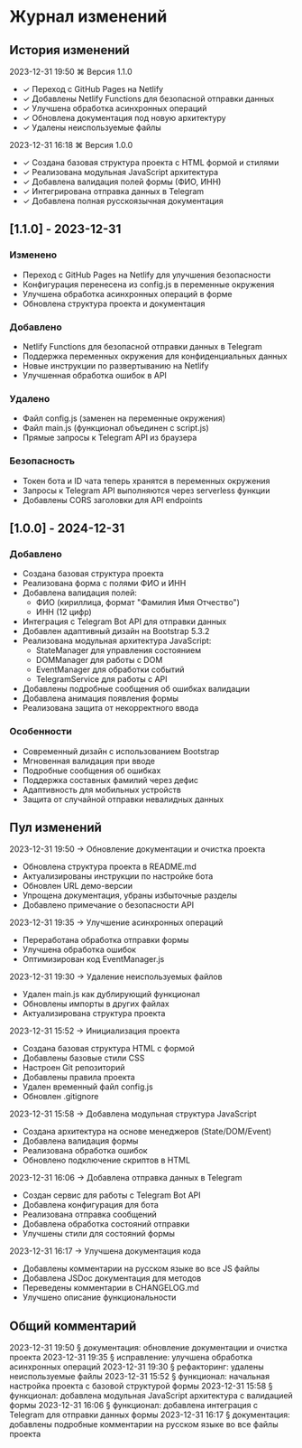 # Журнал изменений

## История изменений
2023-12-31 19:50 ⌘ Версия 1.1.0
- ✓ Переход с GitHub Pages на Netlify
- ✓ Добавлены Netlify Functions для безопасной отправки данных
- ✓ Улучшена обработка асинхронных операций
- ✓ Обновлена документация под новую архитектуру
- ✓ Удалены неиспользуемые файлы

2023-12-31 16:18 ⌘ Версия 1.0.0
- ✓ Создана базовая структура проекта с HTML формой и стилями
- ✓ Реализована модульная JavaScript архитектура
- ✓ Добавлена валидация полей формы (ФИО, ИНН)
- ✓ Интегрирована отправка данных в Telegram
- ✓ Добавлена полная русскоязычная документация

## [1.1.0] - 2023-12-31

### Изменено
- Переход с GitHub Pages на Netlify для улучшения безопасности
- Конфигурация перенесена из config.js в переменные окружения
- Улучшена обработка асинхронных операций в форме
- Обновлена структура проекта и документация

### Добавлено
- Netlify Functions для безопасной отправки данных в Telegram
- Поддержка переменных окружения для конфиденциальных данных
- Новые инструкции по развертыванию на Netlify
- Улучшенная обработка ошибок в API

### Удалено
- Файл config.js (заменен на переменные окружения)
- Файл main.js (функционал объединен с script.js)
- Прямые запросы к Telegram API из браузера

### Безопасность
- Токен бота и ID чата теперь хранятся в переменных окружения
- Запросы к Telegram API выполняются через serverless функции
- Добавлены CORS заголовки для API endpoints

## [1.0.0] - 2024-12-31

### Добавлено
- Создана базовая структура проекта
- Реализована форма с полями ФИО и ИНН
- Добавлена валидация полей:
  - ФИО (кириллица, формат "Фамилия Имя Отчество")
  - ИНН (12 цифр)
- Интеграция с Telegram Bot API для отправки данных
- Добавлен адаптивный дизайн на Bootstrap 5.3.2
- Реализована модульная архитектура JavaScript:
  - StateManager для управления состоянием
  - DOMManager для работы с DOM
  - EventManager для обработки событий
  - TelegramService для работы с API
- Добавлены подробные сообщения об ошибках валидации
- Добавлена анимация появления формы
- Реализована защита от некорректного ввода

### Особенности
- Современный дизайн с использованием Bootstrap
- Мгновенная валидация при вводе
- Подробные сообщения об ошибках
- Поддержка составных фамилий через дефис
- Адаптивность для мобильных устройств
- Защита от случайной отправки невалидных данных

## Пул изменений
2023-12-31 19:50 → Обновление документации и очистка проекта
- Обновлена структура проекта в README.md
- Актуализированы инструкции по настройке бота
- Обновлен URL демо-версии
- Упрощена документация, убраны избыточные разделы
- Добавлено примечание о безопасности API

2023-12-31 19:35 → Улучшение асинхронных операций
- Переработана обработка отправки формы
- Улучшена обработка ошибок
- Оптимизирован код EventManager.js

2023-12-31 19:30 → Удаление неиспользуемых файлов
- Удален main.js как дублирующий функционал
- Обновлены импорты в других файлах
- Актуализирована структура проекта

2023-12-31 15:52 → Инициализация проекта
- Создана базовая структура HTML с формой
- Добавлены базовые стили CSS
- Настроен Git репозиторий
- Добавлены правила проекта
- Удален временный файл config.js
- Обновлен .gitignore

2023-12-31 15:58 → Добавлена модульная структура JavaScript
- Создана архитектура на основе менеджеров (State/DOM/Event)
- Добавлена валидация формы
- Реализована обработка ошибок
- Обновлено подключение скриптов в HTML

2023-12-31 16:06 → Добавлена отправка данных в Telegram
- Создан сервис для работы с Telegram Bot API
- Добавлена конфигурация для бота
- Реализована отправка сообщений
- Добавлена обработка состояний отправки
- Улучшены стили для состояний формы

2023-12-31 16:17 → Улучшена документация кода
- Добавлены комментарии на русском языке во все JS файлы
- Добавлена JSDoc документация для методов
- Переведены комментарии в CHANGELOG.md
- Улучшено описание функциональности

## Общий комментарий
2023-12-31 19:50 § документация: обновление документации и очистка проекта
2023-12-31 19:35 § исправление: улучшена обработка асинхронных операций
2023-12-31 19:30 § рефакторинг: удалены неиспользуемые файлы
2023-12-31 15:52 § функционал: начальная настройка проекта с базовой структурой формы
2023-12-31 15:58 § функционал: добавлена модульная JavaScript архитектура с валидацией формы
2023-12-31 16:06 § функционал: добавлена интеграция с Telegram для отправки данных формы
2023-12-31 16:17 § документация: добавлены подробные комментарии на русском языке во все файлы проекта

